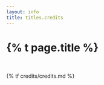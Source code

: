 ```yaml
---
layout: info
title: titles.credits
---
```


<h1 class="page-title">{% t page.title %}</h1>
<br>

{% tf credits/credits.md %}